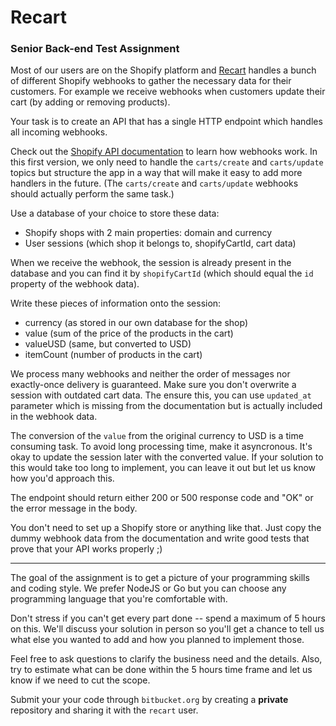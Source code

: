 # Recart 

### Senior Back-end Test Assignment

Most of our users are on the Shopify platform and [Recart](https://apps.shopify.com/recart) handles a bunch of different Shopify webhooks to gather the necessary data for their customers. For example we receive webhooks when customers update their cart (by adding or removing products).

Your task is to create an API that has a single HTTP endpoint which handles all incoming webhooks.

Check out the [Shopify API documentation](https://help.shopify.com/api/reference/webhook) to learn how webhooks work. In this first version, we only need to handle the `carts/create` and `carts/update` topics but structure the app in a way that will make it easy to add more handlers in the future. (The `carts/create` and `carts/update` webhooks should actually perform the same task.)

Use a database of your choice to store these data:
- Shopify shops with 2 main properties: domain and currency
- User sessions (which shop it belongs to, shopifyCartId, cart data)

When we receive the webhook, the session is already present in the database and you can find it by `shopifyCartId` (which should equal the `id` property of the webhook data).

Write these pieces of information onto the session:
- currency (as stored in our own database for the shop)
- value (sum of the price of the products in the cart)
- valueUSD (same, but converted to USD)
- itemCount (number of products in the cart)

We process many webhooks and neither the order of messages nor exactly-once delivery is guaranteed. Make sure you don't overwrite a session with outdated cart data. The ensure this, you can use `updated_at` parameter which is missing from the documentation but is actually included in the webhook data.

The conversion of the `value` from the original currency to USD is a time consuming task. To avoid long processing time, make it asyncronous. It's okay to update the session later with the converted value. If your solution to this would take too long to implement, you can leave it out but let us know how you'd approach this.

The endpoint should return either 200 or 500 response code and "OK" or the error message in the body.

You don't need to set up a Shopify store or anything like that. Just copy the dummy webhook data from the documentation and write good tests that prove that your API works properly ;)

---

The goal of the assignment is to get a picture of your programming skills and coding style. We prefer NodeJS or Go but you can choose any programming language that you're comfortable with.

Don't stress if you can't get every part done -- spend a maximum of 5 hours on this. We'll discuss your solution in person so you'll get a chance to tell us what else you wanted to add and how you planned to implement those.

Feel free to ask questions to clarify the business need and the details. Also, try to estimate what can be done within the 5 hours time frame and let us know if we need to cut the scope.

Submit your your code through `bitbucket.org` by creating a **private** repository and sharing it with the `recart` user.
